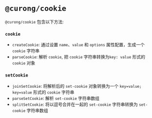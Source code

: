 # `@curong/cookie`

`@curong/cookie` 包含以下方法:

### `cookie`

- `createCookie`: 通过设置 `name`、`value` 和 `options` 属性配置，生成一个 `cookie` 字符串
- `parseCookie`: 解析 `cookie`, 把 `cookie` 字符串转换为`key: value` 形式的 `cookie` 对象

### `setCookie`

- `joinSetCookie`:  将解析后的 `set-cookie` 对象转换为一个 `key=value; key=value` 形式的 `cookie` 字符串
- `parseSetCookie`: 解析 `set-cookie` 字符串数组
- `splitSetCookie`: 将以逗号合并在一起的 `set-cookie` 字符串转换为 `set-cookie` 字符串数组
